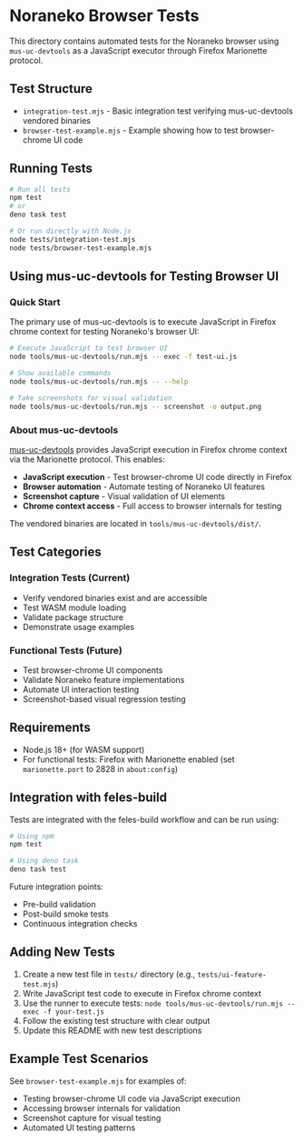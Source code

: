 # Noraneko Browser Tests

This directory contains automated tests for the Noraneko browser using `mus-uc-devtools` as a JavaScript executor through Firefox Marionette protocol.

## Test Structure

- `integration-test.mjs` - Basic integration test verifying mus-uc-devtools vendored binaries
- `browser-test-example.mjs` - Example showing how to test browser-chrome UI code

## Running Tests

```bash
# Run all tests
npm test
# or
deno task test

# Or run directly with Node.js
node tests/integration-test.mjs
node tests/browser-test-example.mjs
```

## Using mus-uc-devtools for Testing Browser UI

### Quick Start

The primary use of mus-uc-devtools is to execute JavaScript in Firefox chrome context for testing Noraneko's browser UI:

```bash
# Execute JavaScript to test browser UI
node tools/mus-uc-devtools/run.mjs -- exec -f test-ui.js

# Show available commands
node tools/mus-uc-devtools/run.mjs -- --help

# Take screenshots for visual validation
node tools/mus-uc-devtools/run.mjs -- screenshot -o output.png
```

### About mus-uc-devtools

[mus-uc-devtools](https://github.com/f3liz-dev/mus-uc-devtools) provides JavaScript execution in Firefox chrome context via the Marionette protocol. This enables:

- **JavaScript execution** - Test browser-chrome UI code directly in Firefox
- **Browser automation** - Automate testing of Noraneko UI features
- **Screenshot capture** - Visual validation of UI elements
- **Chrome context access** - Full access to browser internals for testing

The vendored binaries are located in `tools/mus-uc-devtools/dist/`.

## Test Categories

### Integration Tests (Current)
- Verify vendored binaries exist and are accessible
- Test WASM module loading
- Validate package structure
- Demonstrate usage examples

### Functional Tests (Future)
- Test browser-chrome UI components
- Validate Noraneko feature implementations
- Automate UI interaction testing
- Screenshot-based visual regression testing

## Requirements

- Node.js 18+ (for WASM support)
- For functional tests: Firefox with Marionette enabled (set `marionette.port` to 2828 in `about:config`)

## Integration with feles-build

Tests are integrated with the feles-build workflow and can be run using:

```bash
# Using npm
npm test

# Using deno task
deno task test
```

Future integration points:
- Pre-build validation
- Post-build smoke tests
- Continuous integration checks

## Adding New Tests

1. Create a new test file in `tests/` directory (e.g., `tests/ui-feature-test.mjs`)
2. Write JavaScript test code to execute in Firefox chrome context
3. Use the runner to execute tests: `node tools/mus-uc-devtools/run.mjs -- exec -f your-test.js`
4. Follow the existing test structure with clear output
5. Update this README with new test descriptions

## Example Test Scenarios

See `browser-test-example.mjs` for examples of:
- Testing browser-chrome UI code via JavaScript execution
- Accessing browser internals for validation
- Screenshot capture for visual testing
- Automated UI testing patterns
